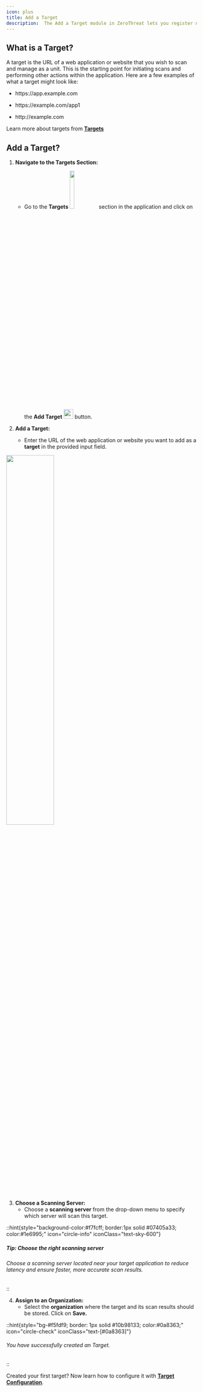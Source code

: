 ```yaml
---
icon: plus
title: Add a Target
description:  The Add a Target module in ZeroThreat lets you register new web applications for scanning. Simply enter the target URL, choose the preferred scan server, and save it. You can also assign tags, enable advanced settings, and prepare the target for scheduled or on-demand vulnerability assessments. 
---
```


## What is a Target?

A target is the URL of a web application or website that you wish to scan and manage as a unit. This is the starting point for initiating scans and performing other actions within the application. Here are a few examples of what a target might look like:

- <p>https://app.example.com</p>
- <p> https://example.com/app1</p>
- <p>http://example.com</p>

Learn more about targets from [**Targets**](../getting-started/concepts.md#targets 'mention')

## Add a Target?

1.  **Navigate to the Targets Section:**

    - Go to the **Targets** <img src="/Images/image (77).png" alt="" width="16%" data-size="original"> section in the application and click on the **Add Target** <img src="/Images/image (80).png" alt="" width="25px" data-size="line" style="display:inline; margin-top:5px;"> button.

2.  **Add a Target:**

    - Enter the URL of the web application or website you want to add as a **target** in the provided input field.

 <img src="/Images/image (51).png" alt="" width="50%">

3. **Choose a Scanning Server:**
   - Choose a **scanning server** from the drop-down menu to specify which server will scan this target.

::hint{style="background-color:#f7fcff; border:1px solid #07405a33; color:#1e6995;" icon="circle-info" iconClass="text-sky-600"}

##### **Tip: Choose the right scanning server**

###### Choose a scanning server located near your target application to reduce latency and ensure faster, more accurate scan results.

::

4. **Assign to an Organization:**
   - Select the **organization** where the target and its scan results should be stored. Click on **Save.**

::hint{style="bg-#f5fdf9; border: 1px solid #10b98133; color:#0a8363;" icon="circle-check" iconClass="text-[#0a8363]"}

<!-- <icon /> -->

###### You have successfully created an Target.

::

Created your first target? Now learn how to configure it with [**Target Configuration**](target-configuration.md 'mention').
